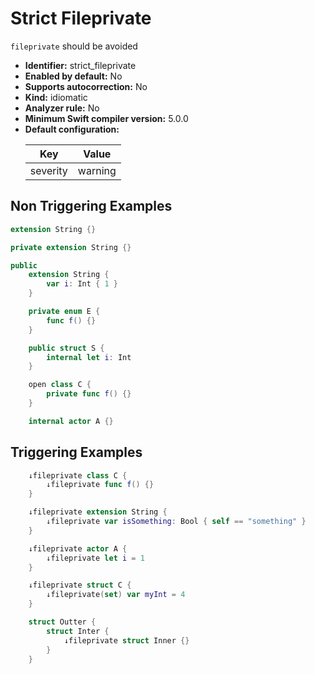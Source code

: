 # Strict Fileprivate

`fileprivate` should be avoided

* **Identifier:** strict_fileprivate
* **Enabled by default:** No
* **Supports autocorrection:** No
* **Kind:** idiomatic
* **Analyzer rule:** No
* **Minimum Swift compiler version:** 5.0.0
* **Default configuration:**
  <table>
  <thead>
  <tr><th>Key</th><th>Value</th></tr>
  </thead>
  <tbody>
  <tr>
  <td>
  severity
  </td>
  <td>
  warning
  </td>
  </tr>
  </tbody>
  </table>

## Non Triggering Examples

```swift
extension String {}
```

```swift
private extension String {}
```

```swift
public
    extension String {
        var i: Int { 1 }
    }
```

```swift
    private enum E {
        func f() {}
    }
```

```swift
    public struct S {
        internal let i: Int
    }
```

```swift
    open class C {
        private func f() {}
    }
```

```swift
    internal actor A {}
```

## Triggering Examples

```swift
    ↓fileprivate class C {
        ↓fileprivate func f() {}
    }
```

```swift
    ↓fileprivate extension String {
        ↓fileprivate var isSomething: Bool { self == "something" }
    }
```

```swift
    ↓fileprivate actor A {
        ↓fileprivate let i = 1
    }
```

```swift
    ↓fileprivate struct C {
        ↓fileprivate(set) var myInt = 4
    }
```

```swift
    struct Outter {
        struct Inter {
            ↓fileprivate struct Inner {}
        }
    }
```